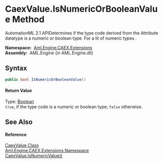 CaexValue.IsNumericOrBooleanValue Method
========================================
AutomationML 2.1 APIDetermines if the type code derived from the Attribute datatype is a numeric or boolean type. For a lit of numeric types .

  **Namespace:**  [Aml.Engine.CAEX.Extensions][1]  
  **Assembly:**  AML.Engine (in AML.Engine.dll)

Syntax
------

```csharp
public bool IsNumericOrBooleanValue()
```

#### Return Value
Type: [Boolean][2]  
`true`, if the type code is a numeric or boolean type; `false` otherwise.

See Also
--------

#### Reference
[CaexValue Class][3]  
[Aml.Engine.CAEX.Extensions Namespace][1]  
[CaexValue.IsNumericValue()][4]  

[1]: ../README.md
[2]: https://docs.microsoft.com/dotnet/api/system.boolean
[3]: README.md
[4]: IsNumericValue.md
[5]: https://www.automationml.org
[6]: ../../icons/logoShade.png